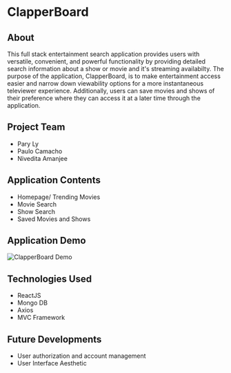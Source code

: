 # ClapperBoard


## About 
This full stack entertainment search application provides users with versatile, convenient, and powerful functionality by providing detailed search information about a show or movie and it's streaming availabilty. The purpose of the application, ClapperBoard, is to make entertainment access easier and narrow down viewability options for a more instantaneous televiewer experience. Additionally, users can save movies and shows of their preference where they can access it at a later time through the application.

## Project Team 
* Pary Ly 
* Paulo Camacho 
* Nivedita Amanjee

## Application Contents
* Homepage/ Trending Movies 
* Movie Search
* Show Search
* Saved Movies and Shows


## Application Demo
![ClapperBoard Demo](demo/)

## Technologies Used 
* ReactJS
* Mongo DB 
* Axios
* MVC Framework

## Future Developments 
* User authorization and account management
* User Interface Aesthetic

